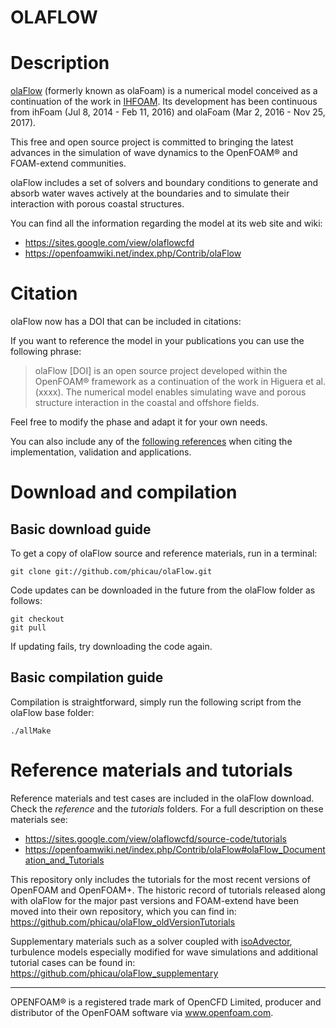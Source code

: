 OLAFLOW
======

# Description

[olaFlow](https://sites.google.com/view/olaflowcfd) (formerly known as olaFoam) is a numerical model conceived as a continuation of the work in [IHFOAM](https://github.com/phicau/IHFOAM). Its development has been continuous from ihFoam (Jul 8, 2014 - Feb 11, 2016) and olaFoam (Mar 2, 2016 - Nov 25, 2017).

This free and open source project is committed to bringing the latest advances in the simulation of wave dynamics to the OpenFOAM® and FOAM-extend communities.

olaFlow includes a set of solvers and boundary conditions to generate and absorb water waves actively at the boundaries and to simulate their interaction with porous coastal structures.

You can find all the information regarding the model at its web site and wiki:

- https://sites.google.com/view/olaflowcfd
- https://openfoamwiki.net/index.php/Contrib/olaFlow

# Citation

olaFlow now has a DOI that can be included in citations:

If you want to reference the model in your publications you can use the following phrase:

> olaFlow [DOI] is an open source project developed within the OpenFOAM® framework as a continuation of the work in Higuera et al. (xxxx). The numerical model enables simulating wave and porous structure interaction in the coastal and offshore fields.

Feel free to modify the phase and adapt it for your own needs.

You can also include any of the [following references](https://sites.google.com/view/olaflowcfd/numerical-model/references/references-internal) when citing the implementation, validation and applications.

# Download and compilation

## Basic download guide

To get a copy of olaFlow source and reference materials, run in a terminal:

`git clone git://github.com/phicau/olaFlow.git`

Code updates can be downloaded in the future from the olaFlow folder as follows:

`git checkout`  
`git pull`

If updating fails, try downloading the code again.

## Basic compilation guide

Compilation is straightforward, simply run the following script from the olaFlow base folder:

`./allMake`

# Reference materials and tutorials

Reference materials and test cases are included in the olaFlow download. Check the *reference* and the *tutorials* folders. For a full description on these materials see:

- https://sites.google.com/view/olaflowcfd/source-code/tutorials
- https://openfoamwiki.net/index.php/Contrib/olaFlow#olaFlow_Documentation_and_Tutorials

This repository only includes the tutorials for the most recent versions of OpenFOAM and OpenFOAM+. The historic record of tutorials released along with olaFlow for the major past versions and FOAM-extend have been moved into their own repository, which you can find in: https://github.com/phicau/olaFlow_oldVersionTutorials

Supplementary materials such as a solver coupled with [isoAdvector](https://github.com/isoAdvector/isoAdvector), turbulence models especially modified for wave simulations and additional tutorial cases can be found in: https://github.com/phicau/olaFlow_supplementary

----------------------------------------------------------
OPENFOAM®  is a registered trade mark of OpenCFD Limited, producer and distributor of the OpenFOAM software via www.openfoam.com.
